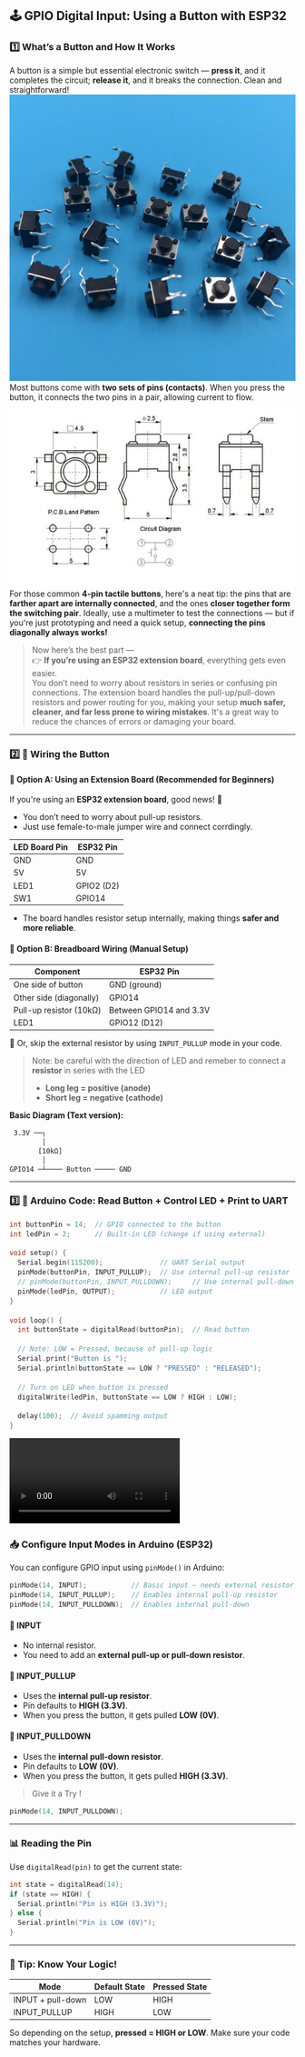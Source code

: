 ## 🕹️ GPIO Digital Input: Using a Button with ESP32

### 1️⃣ What’s a Button and How It Works  
A button is a simple but essential electronic switch — **press it**, and it completes the circuit; **release it**, and it breaks the connection. Clean and straightforward!
![alt text](image-1.png)
Most buttons come with **two sets of pins (contacts)**. When you press the button, it connects the two pins in a pair, allowing current to flow.  
![alt text](image.png)
For those common **4-pin tactile buttons**, here's a neat tip: the pins that are **farther apart are internally connected**, and the ones **closer together form the switching pair**. Ideally, use a multimeter to test the connections — but if you're just prototyping and need a quick setup, **connecting the pins diagonally always works!**

> Now here’s the best part —  
👉 **If you’re using an ESP32 extension board**, everything gets even easier.  
You don’t need to worry about resistors in series or confusing pin connections. The extension board handles the pull-up/pull-down resistors and power routing for you, making your setup **much safer, cleaner, and far less prone to wiring mistakes**. It's a great way to reduce the chances of errors or damaging your board.



---

### 2️⃣ 🔌 Wiring the Button  

#### 🧩 Option A: Using an Extension Board (Recommended for Beginners)
If you're using an **ESP32 extension board**, good news! 🎉  
- You don’t need to worry about pull-up resistors.
- Just use female-to-male jumper wire and connect corrdingly. 

| LED Board Pin | ESP32 Pin        |
|---------------|------------------|
| GND           | GND              |
| 5V           | 5V              |
| LED1          | GPIO2 (D2)     |
| SW1          | GPIO14     |
- The board handles resistor setup internally, making things **safer and more reliable**.

#### 🧪 Option B: Breadboard Wiring (Manual Setup)

| Component     | ESP32 Pin     |
|---------------|---------------|
| One side of button | GND (ground) |
| Other side (diagonally) | GPIO14 |
| Pull-up resistor (10kΩ) | Between GPIO14 and 3.3V |
| LED1          | GPIO12 (D12)     |

🔧 Or, skip the external resistor by using `INPUT_PULLUP` mode in your code.

> Note: 
> be careful with the direction of LED and remeber to connect a **resistor** in series with the LED
> - **Long leg = positive (anode)**  
> - **Short leg = negative (cathode)** 

**Basic Diagram (Text version):**

```
 3.3V ──┐
        │
       [10kΩ]
        │
GPIO14 ─┴──── Button ───── GND
```

---

### 3️⃣ 🧠 Arduino Code: Read Button + Control LED + Print to UART

```cpp
int buttonPin = 14;  // GPIO connected to the button
int ledPin = 2;      // Built-in LED (change if using external)

void setup() {
  Serial.begin(115200);              // UART Serial output
  pinMode(buttonPin, INPUT_PULLUP);  // Use internal pull-up resistor
  // pinMode(buttonPin, INPUT_PULLDOWN);     // Use internal pull-down resistor //uncomment to see what happens 
  pinMode(ledPin, OUTPUT);           // LED output
}

void loop() {
  int buttonState = digitalRead(buttonPin);  // Read button

  // Note: LOW = Pressed, because of pull-up logic
  Serial.print("Button is ");
  Serial.println(buttonState == LOW ? "PRESSED" : "RELEASED");

  // Turn on LED when button is pressed
  digitalWrite(ledPin, buttonState == LOW ? HIGH : LOW);

  delay(100);  // Avoid spamming output
}
```
<video controls src="63b4dcfbbaf0fd9a243b1b99e28f7aeb.mp4" title="Title"></video>

### 📥 Configure Input Modes in Arduino (ESP32)

You can configure GPIO input using `pinMode()` in Arduino:

```cpp
pinMode(14, INPUT);           // Basic input – needs external resistor
pinMode(14, INPUT_PULLUP);    // Enables internal pull-up resistor
pinMode(14, INPUT_PULLDOWN);  // Enables internal pull-down
```

#### 🧲 INPUT
- No internal resistor.
- You need to add an **external pull-up or pull-down resistor**.

#### 🔼 INPUT_PULLUP
- Uses the **internal pull-up resistor**.
- Pin defaults to **HIGH (3.3V)**.
- When you press the button, it gets pulled **LOW (0V)**.

#### 🔽 INPUT_PULLDOWN 
- Uses the **internal pull-down resistor**.
- Pin defaults to **LOW (0V)**.
- When you press the button, it gets pulled **HIGH (3.3V)**.

> Give it a Try ! 
```cpp
pinMode(14, INPUT_PULLDOWN);
```


---

### 📊 Reading the Pin

Use `digitalRead(pin)` to get the current state:

```cpp
int state = digitalRead(14);
if (state == HIGH) {
  Serial.println("Pin is HIGH (3.3V)");
} else {
  Serial.println("Pin is LOW (0V)");
}
```

---

### 🧠 Tip: Know Your Logic!

| Mode             | Default State | Pressed State |
|------------------|----------------|----------------|
| INPUT + pull-down | LOW            | HIGH           |
| INPUT_PULLUP      | HIGH           | LOW            |

So depending on the setup, **pressed = HIGH or LOW**. Make sure your code matches your hardware.
